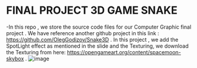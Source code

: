 # FINAL PROJECT 3D GAME SNAKE 
-In this repo , we store the source code files for our Computer Graphic final project . We have reference another github project in 
this link : https://github.com/OlegGodizov/Snake3D . In this project , we add the SpotLight effect as mentioned in the slide and the Texturing,
we download the Texturing from here: https://opengameart.org/content/spacemoon-skybox .
![image](https://user-images.githubusercontent.com/115722447/229302858-badf9885-a9cf-4cab-9f3d-63d9a9e4f521.png)


